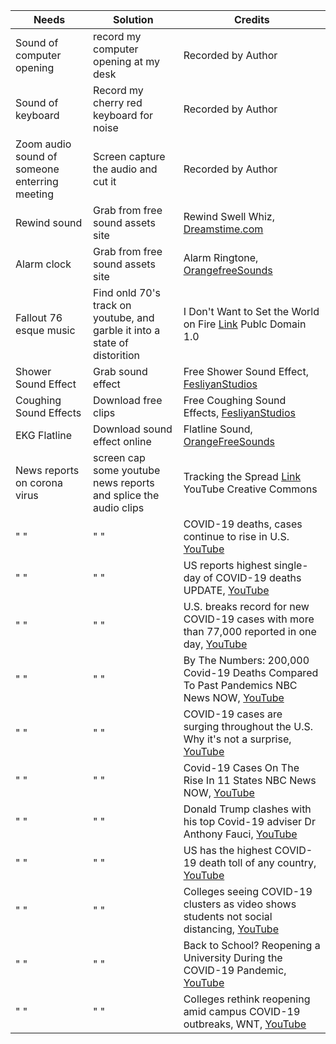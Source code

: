 | Needs | Solution | Credits |
|-------|----------|-----|
| Sound of computer opening | record my computer opening at my desk  | Recorded by Author |
| Sound of keyboard | Record my cherry red keyboard for noise | Recorded by Author |
| Zoom audio sound of someone enterring meeting | Screen capture the audio and cut it | Recorded by Author |
| Rewind sound | Grab from free sound assets site | Rewind Swell Whiz, [Dreamstime.com](https://www.dreamstime.com/stock-music-sound-effect/rewind.html)|
| Alarm clock | Grab from free sound assets site | Alarm Ringtone, [OrangefreeSounds](http://www.orangefreesounds.com/alarm-ringtone/) |
| Fallout 76 esque music | Find onld 70's track on youtube, and garble it into a state of distorition | I Don't Want to Set the World on Fire [Link](https://archive.org/details/IDontWantToSetTheWorldOnFireTheInkSpots) Publc Domain 1.0 |
| Shower Sound Effect | Grab sound effect | Free Shower Sound Effect, [FesliyanStudios](https://www.fesliyanstudios.com/royalty-free-sound-effects-download/shower-22)|
| Coughing Sound Effects | Download free clips | Free Coughing Sound Effects, [FesliyanStudios](https://www.fesliyanstudios.com/royalty-free-sound-effects-download/coughing-159)|
| EKG Flatline | Download sound effect online | Flatline Sound, [OrangeFreeSounds](http://www.orangefreesounds.com/flatline-sound/)|
| News reports on corona virus | screen cap some youtube news reports and splice the audio clips | Tracking the Spread [Link](https://www.youtube.com/watch?v=RBC78mjunM4&t=101s) YouTube Creative Commons |
| " " | " " | COVID-19 deaths, cases continue to rise in U.S. [YouTube](https://www.youtube.com/watch?v=mFC6YwC2W90)|
| " " | " " | US reports highest single-day of COVID-19 deaths UPDATE, [YouTube](https://www.youtube.com/watch?v=khrHs98DBd0&t=15s)|
| " " | " " | U.S. breaks record for new COVID-19 cases with more than 77,000 reported in one day, [YouTube](https://www.youtube.com/watch?v=JAyvGwCrt9s)|
| " " | " " | By The Numbers: 200,000 Covid-19 Deaths Compared To Past Pandemics NBC News NOW, [YouTube](https://www.youtube.com/watch?v=5oSdSDpfFWc)|
| " " | " " | COVID-19 cases are surging throughout the U.S. Why it's not a surprise, [YouTube](https://www.youtube.com/watch?v=uo4Ih7pMi0Y)|
| " " | " " | Covid-19 Cases On The Rise In 11 States NBC News NOW, [YouTube](https://www.youtube.com/watch?v=Pex1sbN-I-M)|
| " " | " " | Donald Trump clashes with his top Covid-19 adviser Dr Anthony Fauci, [YouTube](https://www.youtube.com/watch?v=IzU9baR37bE)|
| " " | " " | US has the highest COVID-19 death toll of any country, [YouTube](https://www.youtube.com/watch?v=_NDxR5yYxyY)|
| " " | " " | Colleges seeing COVID-19 clusters as video shows students not social distancing, [YouTube](https://www.youtube.com/watch?v=EOwLDbdwHy4)|
| " " | " " | Back to School? Reopening a University During the COVID-19 Pandemic, [YouTube](https://www.youtube.com/watch?v=hYep0mjJ8ys)|
| " " | " " | Colleges rethink reopening amid campus COVID-19 outbreaks, WNT, [YouTube](https://www.youtube.com/watch?v=jJNKQGO33bQ)|
